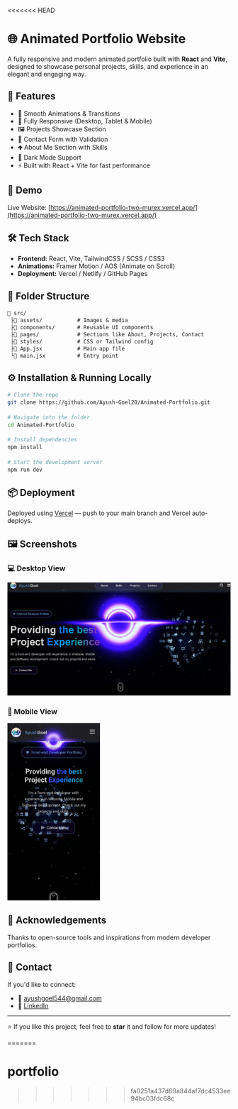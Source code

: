 <<<<<<< HEAD
# 🌐 Animated Portfolio Website

A fully responsive and modern animated portfolio built with **React** and **Vite**, designed to showcase personal projects, skills, and experience in an elegant and engaging way.

## 🚀 Features

- 🎨 Smooth Animations & Transitions
- 📱 Fully Responsive (Desktop, Tablet & Mobile)
- 🖼️ Projects Showcase Section
- 📧 Contact Form with Validation
- 🢁 About Me Section with Skills
- 🌙 Dark Mode Support 
- ⚡ Built with React + Vite for fast performance

## 📸 Demo

Live Website: [https://animated-portfolio-two-murex.vercel.app/](https://animated-portfolio-two-murex.vercel.app/)

## 🛠️ Tech Stack

- **Frontend:** React, Vite, TailwindCSS / SCSS / CSS3
- **Animations:** Framer Motion / AOS (Animate on Scroll)
- **Deployment:** Vercel / Netlify / GitHub Pages

## 📂 Folder Structure

```
📁 src/
 ├📁 assets/           # Images & media
 ├📁 components/       # Reusable UI components
 ├📁 pages/            # Sections like About, Projects, Contact
 ├📁 styles/           # CSS or Tailwind config
 ├📄 App.jsx           # Main app file
 └📄 main.jsx          # Entry point
```

## ⚙️ Installation & Running Locally

```bash
# Clone the repo
git clone https://github.com/Ayush-Goel20/Animated-Portfolio.git

# Navigate into the folder
cd Animated-Portfolio

# Install dependencies
npm install

# Start the development server
npm run dev
```

## 📦 Deployment

Deployed using [Vercel](https://vercel.com) — push to your main branch and Vercel auto-deploys.

## 🖼️ Screenshots

### 💻 Desktop View

![Desktop Screenshot](./images/homepage.png)

### 📱 Mobile View
<img src="./images/mobile.jpg" alt="Mobile Screenshot" height="400"/>


## 🙌 Acknowledgements

Thanks to open-source tools and inspirations from modern developer portfolios.

## 📧 Contact

If you'd like to connect:

- 📧 [ayushgoel544@gmail.com](mailto\:ayushgoel544@gmail.com)
- 💼 [LinkedIn](https://www.linkedin.com/in/ayush-goel-5b54a018a)

---

⭐️ If you like this project, feel free to **star** it and follow for more updates!


=======
# portfolio
>>>>>>> fa0251a437d69a844af7dc4533ee94bc03fdc68c
